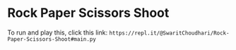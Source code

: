 # Rock Paper Scissors Shoot
To run and play this, click this link: ```https://repl.it/@SwaritChoudhari/Rock-Paper-Scissors-Shoot#main.py```
